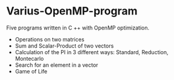 # Varius-OpenMP-program
Five programs written in C ++ with OpenMP optimization.
- Operations on two matrices
- Sum and Scalar-Product of two vectors
- Calculation of the PI in 3 different ways:
  Standard,
  Reduction,
  Montecarlo
- Search for an element in a vector
- Game of Life
